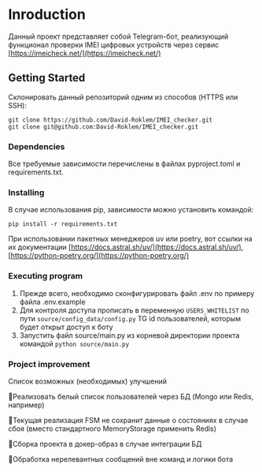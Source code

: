 # Inroduction
Данный проект представляет собой Telegram-бот, реализующий функционал проверки IMEI цифровых устройств через сервис [https://imeicheck.net/](https://imeicheck.net/)

## Getting Started
Склонировать данный репозиторий одним из способов (HTTPS или SSH):
```
git clone https://github.com/David-Roklem/IMEI_checker.git
git clone git@github.com:David-Roklem/IMEI_checker.git
```

### Dependencies
Все требуемые зависимости перечислены в файлах pyproject.toml и requirements.txt.

### Installing
В случае использования pip, зависимости можно установить командой:
```
pip install -r requirements.txt
```
При использовании пакетных менеджеров uv или poetry, вот ссылки на их документации [https://docs.astral.sh/uv/](https://docs.astral.sh/uv/), [https://python-poetry.org/](https://python-poetry.org/)

### Executing program
1) Прежде всего, необходимо сконфигурировать файл .env по примеру файла .env.example
2) Для контроля доступа прописать в переменную `USERS_WHITELIST` по пути `source/config_data/config.py` TG id пользователей, которым будет открыт доступ к боту
2) Запустить файл source/main.py из корневой директории проекта командой `python source/main.py`

### Project improvement
Список возможных (необходимых) улучшений

🔭Реализовать белый список пользователей через БД (Mongo или Redis, например)

🔭Текущая реализация FSM не сохранит данные о состояниях в случае сбоя (вместо стандартного MemoryStorage применить Redis)

🔭Сборка проекта в докер-образ в случае интеграции БД

🔭Обработка нерелевантных сообщений вне команд и логики бота
